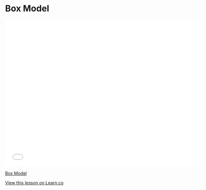 # Box Model

<iframe width="640" height="480" src="//www.youtube.com/embed/tBSxuNfgRHc?rel=0&modestbranding=1" frameborder="0" allowfullscreen></iframe><p><a href="https://www.youtube.com/watch?v=tBSxuNfgRHc">Box Model</a></p>

<a href='https://learn.co/lessons/Box-Model' data-visibility='hidden'>View this lesson on Learn.co</a>
